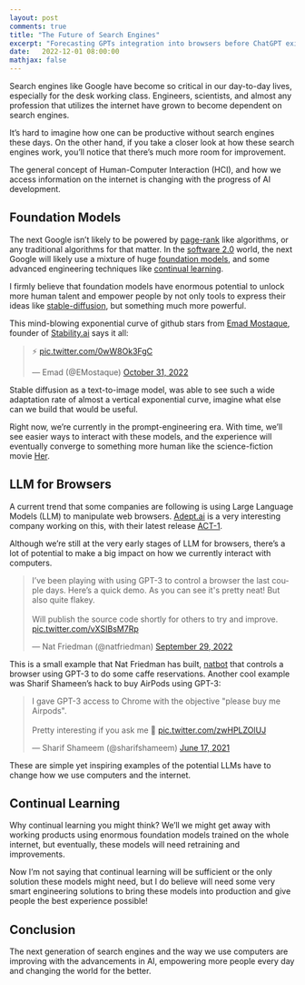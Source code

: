 ```yaml
---
layout: post
comments: true
title: "The Future of Search Engines"
excerpt: "Forecasting GPTs integration into browsers before ChatGPT existed."
date:   2022-12-01 08:00:00
mathjax: false
---
```


Search engines like Google have become so critical in our day-to-day lives, especially for the desk working class. Engineers, scientists, and almost any profession that utilizes the internet have grown to become dependent on search engines.

It’s hard to imagine how one can be productive without search engines these days. On the other hand, if you take a closer look at how these search engines work, you’ll notice that there’s much more room for improvement.

The general concept of  Human-Computer Interaction (HCI), and how we access information on the internet is changing with the progress of AI development.

## Foundation Models
The next Google isn’t likely to be powered by [page-rank](https://en.wikipedia.org/wiki/PageRank) like algorithms, or any traditional algorithms for that matter. In the [software 2.0](https://karpathy.medium.com/software-2-0-a64152b37c35) world, the next Google will likely use a mixture of huge [foundation models](https://en.wikipedia.org/wiki/Foundation_models), and some advanced engineering techniques like [continual learning](https://paperswithcode.com/task/continual-learning#:~:text=Continual%20Learning%20(also%20known%20as,anymore%20during%20training%20new%20ones.)).

I firmly believe that foundation models have enormous potential to unlock more human talent and empower people by not only tools to express their ideas like [stable-diffusion](https://github.com/CompVis/stable-diffusion), but something much more powerful.

This mind-blowing exponential curve of github stars from [Emad Mostaque](https://twitter.com/EMostaque), founder of [Stability.ai](https://stability.ai/) says it all:

<blockquote class="twitter-tweet"><p lang="und" dir="ltr">⚡️ <a href="https://t.co/0wW8Ok3FgC">pic.twitter.com/0wW8Ok3FgC</a></p>&mdash; Emad (@EMostaque) <a href="https://twitter.com/EMostaque/status/1587038222722408450?ref_src=twsrc%5Etfw">October 31, 2022</a></blockquote> <script async src="https://platform.twitter.com/widgets.js" charset="utf-8"></script>

Stable diffusion as a text-to-image model, was able to see such a wide adaptation rate of almost a vertical exponential curve, imagine what else can we build that would be useful.

Right now, we’re currently in the prompt-engineering era. With time, we’ll see easier ways to interact with these models, and the experience will eventually converge to something more human like the science-fiction movie [Her](https://en.wikipedia.org/wiki/Her_(film)).

## LLM for Browsers
A current trend that some companies are following is using Large Language Models (LLM) to manipulate web browsers. [Adept.ai](https://www.adept.ai/) is a very interesting company working on this, with their latest release [ACT-1](https://www.adept.ai/act).

Although we’re still at the very early stages of LLM for browsers, there’s a lot of potential to make a big impact on how we currently interact with computers.

<blockquote class="twitter-tweet"><p lang="en" dir="ltr">I’ve been playing with using GPT-3 to control a browser the last couple days. Here’s a quick demo. As you can see it&#39;s pretty neat! But also quite flakey.<br><br>Will publish the source code shortly for others to try and improve. <a href="https://t.co/vXSIBsM7Rp">pic.twitter.com/vXSIBsM7Rp</a></p>&mdash; Nat Friedman (@natfriedman) <a href="https://twitter.com/natfriedman/status/1575631194032549888?ref_src=twsrc%5Etfw">September 29, 2022</a></blockquote> <script async src="https://platform.twitter.com/widgets.js" charset="utf-8"></script>

This is a small example that Nat Friedman has built, [natbot](https://github.com/nat/natbot) that controls a browser using GPT-3 to do some caffe reservations. Another cool example was Sharif Shameen’s hack to buy AirPods using GPT-3: 

<blockquote class="twitter-tweet"><p lang="en" dir="ltr">I gave GPT-3 access to Chrome with the objective &quot;please buy me Airpods&quot;.<br><br>Pretty interesting if you ask me 🤔 <a href="https://t.co/zwHPLZOlUJ">pic.twitter.com/zwHPLZOlUJ</a></p>&mdash; Sharif Shameem (@sharifshameem) <a href="https://twitter.com/sharifshameem/status/1405462642936799247?ref_src=twsrc%5Etfw">June 17, 2021</a></blockquote> <script async src="https://platform.twitter.com/widgets.js" charset="utf-8"></script>

These are simple yet inspiring examples of the potential LLMs have to change how we use computers and the internet.

## Continual Learning
Why continual learning you might think? We’ll we might get away with working products using enormous foundation models trained on the whole internet, but eventually, these models will need retraining and improvements. 

Now I’m not saying that continual learning will be sufficient or the only solution these models might need, but I do believe will need some very smart engineering solutions to bring these models into production and give people the best experience possible!

## Conclusion
The next generation of search engines and the way we use computers are improving with the advancements in AI, empowering more people every day and changing the world for the better.
